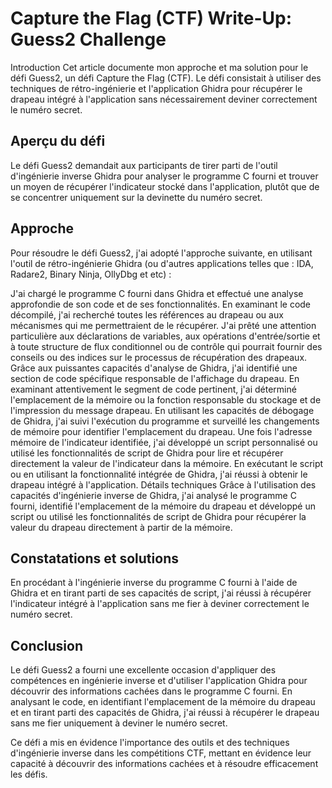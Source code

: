 # Capture the Flag (CTF) Write-Up: Guess2 Challenge
Introduction
Cet article documente mon approche et ma solution pour le défi Guess2, un défi Capture the Flag (CTF). Le défi consistait à utiliser des techniques de rétro-ingénierie et l'application Ghidra  pour récupérer le drapeau intégré à l'application sans nécessairement deviner correctement le numéro secret.

## Aperçu du défi
Le défi Guess2 demandait aux participants de tirer parti de l'outil d'ingénierie inverse Ghidra pour analyser le programme C fourni et trouver un moyen de récupérer l'indicateur stocké dans l'application, plutôt que de se concentrer uniquement sur la devinette du numéro secret.

## Approche
Pour résoudre le défi Guess2, j'ai adopté l'approche suivante, en utilisant l'outil de rétro-ingénierie Ghidra (ou d'autres applications telles que : IDA, Radare2, Binary Ninja, OllyDbg et etc) :

J'ai chargé le programme C fourni dans Ghidra et effectué une analyse approfondie de son code et de ses fonctionnalités.
En examinant le code décompilé, j'ai recherché toutes les références au drapeau ou aux mécanismes qui me permettraient de le récupérer.
J'ai prêté une attention particulière aux déclarations de variables, aux opérations d'entrée/sortie et à toute structure de flux conditionnel ou de contrôle qui pourrait fournir des conseils ou des indices sur le processus de récupération des drapeaux.
Grâce aux puissantes capacités d'analyse de Ghidra, j'ai identifié une section de code spécifique responsable de l'affichage du drapeau.
En examinant attentivement le segment de code pertinent, j'ai déterminé l'emplacement de la mémoire ou la fonction responsable du stockage et de l'impression du message drapeau.
En utilisant les capacités de débogage de Ghidra, j'ai suivi l'exécution du programme et surveillé les changements de mémoire pour identifier l'emplacement du drapeau.
Une fois l'adresse mémoire de l'indicateur identifiée, j'ai développé un script personnalisé ou utilisé les fonctionnalités de script de Ghidra pour lire et récupérer directement la valeur de l'indicateur dans la mémoire.
En exécutant le script ou en utilisant la fonctionnalité intégrée de Ghidra, j'ai réussi à obtenir le drapeau intégré à l'application.
Détails techniques
Grâce à l'utilisation des capacités d'ingénierie inverse de Ghidra, j'ai analysé le programme C fourni, identifié l'emplacement de la mémoire du drapeau et développé un script ou utilisé les fonctionnalités de script de Ghidra pour récupérer la valeur du drapeau directement à partir de la mémoire.

## Constatations et solutions
En procédant à l'ingénierie inverse du programme C fourni à l'aide de Ghidra et en tirant parti de ses capacités de script, j'ai réussi à récupérer l'indicateur intégré à l'application sans me fier à deviner correctement le numéro secret.

## Conclusion
Le défi Guess2 a fourni une excellente occasion d'appliquer des compétences en ingénierie inverse et d'utiliser l'application Ghidra pour découvrir des informations cachées dans le programme C fourni. En analysant le code, en identifiant l'emplacement de la mémoire du drapeau et en tirant parti des capacités de Ghidra, j'ai réussi à récupérer le drapeau sans me fier uniquement à deviner le numéro secret.

Ce défi a mis en évidence l'importance des outils et des techniques d'ingénierie inverse dans les compétitions CTF, mettant en évidence leur capacité à découvrir des informations cachées et à résoudre efficacement les défis.
